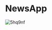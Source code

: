 # NewsApp
![5hq9nf](https://user-images.githubusercontent.com/23401876/127103536-7621257e-030a-4557-a671-1a37d5fac2a3.gif)
